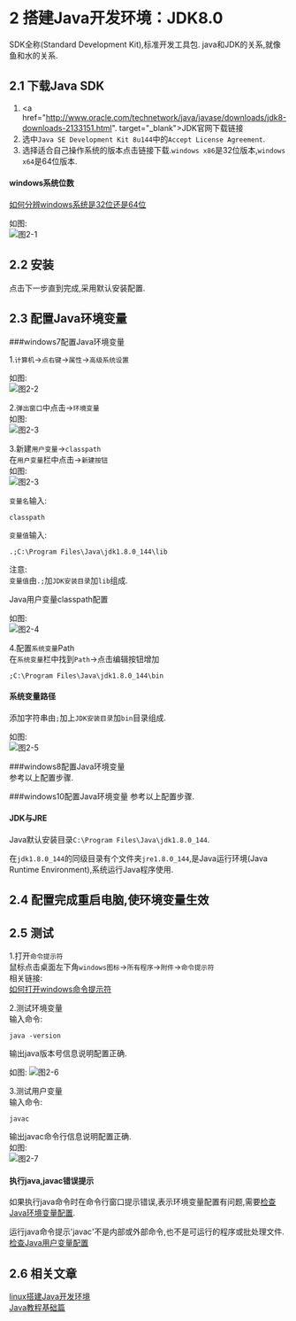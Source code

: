 2 搭建Java开发环境：JDK8.0
===

<div class="jumbotron">
<p>SDK全称(Standard Development Kit),标准开发工具包. java和JDK的关系,就像鱼和水的关系.  </p>  
</div>

2.1 下载Java SDK
---
1. <a href="http://www.oracle.com/technetwork/java/javase/downloads/jdk8-downloads-2133151.html". target="_blank">JDK官网下载链接</a>  
2. 选中`Java SE Development Kit 8u144`中的`Accept License Agreement`.   
3. 选择适合自己操作系统的版本点击链接下载.`windows x86`是32位版本,`windows x64`是64位版本.  

<div class="bs-callout bs-callout-info">
    <h4>windows系统位数</h4>
	<p><a href=http://localhost/article/windows/basic/1.如何分辨windows系统是32位还是64位.html target="_blank">如何分辨windows系统是32位还是64位</a></p>
</div>

如图:   
![图2-1](http://localhost/img/java/basic/2-1.png)   

2.2 安装
---
点击下一步直到完成,采用默认安装配置.

2.3 配置Java环境变量
---

###windows7配置Java环境变量

1.`计算机`->`点右键`->`属性`->`高级系统设置`   

如图:   
![图2-2](http://localhost/img/java/basic/2-2.png)   


2.`弹出窗口`中点击->`环境变量`  
如图:   
![图2-3](http://localhost/img/java/basic/2-3.png)  


3.新建`用户变量`->`classpath`   
在`用户变量`栏中点击->`新建按钮`   
如图:  
![图2-3](http://localhost/img/java/basic/2-3.png)   

`变量名`输入:
	
	classpath
		
`变量值`输入:
	
	.;C:\Program Files\Java\jdk1.8.0_144\lib
		
注意:   
`变量值`由`.;`加`JDK安装目录`加`lib`组成.

Java用户变量classpath配置   

如图:   
![图2-4](http://localhost/img/java/basic/2-4.png)   
	
4.配置`系统变量`Path   
在`系统变量`栏中找到`Path`->点击编辑按钮增加

	;C:\Program Files\Java\jdk1.8.0_144\bin
	
<div class="bs-callout bs-callout-warning">
    <h4>系统变量路径</h4>
	<p>添加字符串由<code>;</code>加上<code>JDK安装目录</code>加<code>bin</code>目录组成.</p>
</div>

如图:   
![图2-5](http://localhost/img/java/basic/2-5.png)   
	

		
###windows8配置Java环境变量   
参考以上配置步骤.

###windows10配置Java环境变量
参考以上配置步骤.
	
<div class="bs-callout bs-callout-info">
    <h4>JDK与JRE</h4>
	<p>Java默认安装目录<code>C:\Program Files\Java\jdk1.8.0_144</code>. </p>
	<p>在<code>jdk1.8.0_144</code>的同级目录有个文件夹<code>jre1.8.0_144</code>,是Java运行环境(Java Runtime Environment),系统运行Java程序使用.</p>
</div>

2.4 配置完成重启电脑,使环境变量生效
---

2.5 测试
---

1.打开`命令提示符`  
鼠标点击桌面左下角`windows图标`->`所有程序`->`附件`->`命令提示符`   
相关链接:   
[如何打开windows命令提示符](http://localhost/article/windows/basic/2.如何打开windows命令提示符.html)

2.测试环境变量   
输入命令:
	
	java -version
	
输出java版本号信息说明配置正确.   

如图:
![图2-6](http://localhost/img/java/basic/2-6.png)   

3.测试用户变量   
输入命令:
	
	javac

输出javac命令行信息说明配置正确.   
如图:  
![图2-7](http://localhost/img/java/basic/2-7.png)   

<div class="bs-callout bs-callout-danger">
    <h4>执行java,javac错误提示</h4>
	<p>如果执行java命令时在命令行窗口提示错误,表示环境变量配置有问题,需要<a href="#">检查Java环境变量配置</a>.</p>
	<p>运行java命令提示'javac'不是内部或外部命令,也不是可运行的程序或批处理文件.<a href="#">检查Java用户变量配置</a></p>
</div>

2.6 相关文章
---

[linux搭建Java开发环境](http://localhost/article/linux/common/linux安装配置jdk.html)   
[Java教程基础篇](http://localhost/article/java/basic/index.html)     